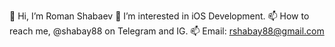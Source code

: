 👋 Hi, I’m Roman Shabaev 
👀 I’m interested in iOS Development.
📫 How to reach me, @shabay88 on Telegram and IG.
📫 Email: rshabay88@gmail.com
